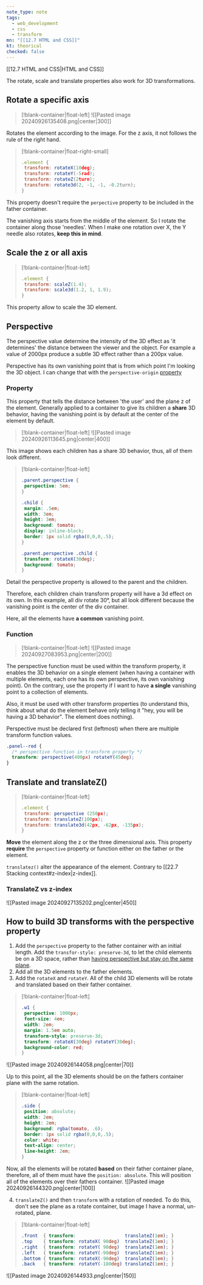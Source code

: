```yaml
---
note_type: note
tags:
  - web_development
  - css
  - transform
mn: "[[12.7 HTML and CSS]]"
kt: theorical
checked: false
---
```

[[12.7 HTML and CSS|HTML and CSS]]

The rotate, scale and translate properties also work for 3D transformations. 


## Rotate a specific axis
>[!blank-container|float-left]
>![[Pasted image 20240926135408.png|center|300]]

Rotates the element according to the image. For the z axis, it not follows the rule of the right hand. 

>[!blank-container|float-right-small]
>```js
>.element {
>  transform: rotateX(10deg);
>  transform: rotateY(-5rad);
>  transform: rotateZ(2turn);
>  transform: rotate3d(2, -1, -1, -0.2turn);
>}
>```

This property doesn't require the `perpective` property to be included in the father container. 

The vanishing axis starts from the middle of the element. So I rotate the container along those 'needles'. When I make one rotation over X, the Y needle also rotates, **keep this in mind**.


## Scale the z or all axis
>[!blank-container|float-left]
>```js
>.element {
>  transform: scaleZ(1.4);
>  transform: scale3d(1.2, 1, 1.9);
>}
>```

This property allow to scale the 3D element.




## Perspective
The perspective value determine the intensity of the 3D effect as 'it determines' the distance between the viewer and the object. For example a value of 2000px produce a subtle 3D effect rather than a 200px value. 

Perspective has its own vanishing point that is from which point I'm looking the 3D object. I can change that with the `perspective-origin` [property](https://developer.mozilla.org/en-US/docs/Web/CSS/perspective-origin) 
### Property
This property that tells the distance between 'the user' and the plane z of the element. Generally applied to a container to give its children a **share** 3D behavior, having the vanishing point is by default at the center of the element by default. 
>[!blank-container|float-left]
![[Pasted image 20240926113645.png|center|400]]

This image shows each children has a share 3D behavior, thus, all of them look different.

>[!blank-container|float-left]
>```css
>.parent.perspective {
>  perspective: 5em;
>}
>
>.child {
>  margin: .5em;
>  width: 3em;
>  height: 3em;
>  background: tomato;
>  display: inline-block;
>  border: 1px solid rgba(0,0,0,.5);
>}
>
>.parent.perspective .child {
>  transform: rotateX(30deg);
>  background: tomato;
>}
>```

Detail the perspective property is allowed to the parent and the children. 

Therefore, each children chain transform property will have a 3d effect on its own. In this example, all div rotate 30°, but all look different because the vanishing point is the center of the div container. 

Here, all the elements have **a common** vanishing point. 







### Function
>[!blank-container|float-left]
>![[Pasted image 20240927083953.png|center|200]]

The perspective function must be used within the transform property, it enables the 3D behavior on a single element (when having a container with multiple elements, each one has its own perspective, its own vanishing point). On the contrary, use the property if I want to have **a single** vanishing point to a collection of elements. 

Also, it must be used with other transform properties (to understand this, think about what do the element behave only telling it "hey, you will be having a 3D behavior". The element does nothing). 

Perspective must be declared first (leftmost) when there are multiple transform function values.



```css
.panel--red {
  /* perspective function in transform property */
  transform: perspective(400px) rotateY(45deg);
}
```

## Translate and translateZ()
>[!blank-container|float-left]
>```js
>.element {
>  transform: perspective (250px);
>  transform: translateZ(100px);
>  transform: translate3d(42px, -62px, -135px);
>}
>```

**Move** the element along the z or the three dimensional axis. This property **require** the `perspective` property or function either on the father or the element.

`translatez()` alter the appearance of the element. Contrary to [[22.7 Stacking context#z-index|z-index]]. 

### TranslateZ vs z-index
![[Pasted image 20240927135202.png|center|450]]


## How to build 3D transforms with the perspective property
1. Add the `perspective` property to the father container with an initial length. Add the  `transfor-style: preserve-3d`, to let the child elements be on a 3D space, rather than [having perspective but stay on the same plane](https://developer.mozilla.org/en-US/docs/Web/CSS/transform-style).
2. Add all the 3D elements to the father elements.
3. Add the `rotateX` and `rotateY`. All of the child 3D elements will be rotate and translated based on their father container. 
>[!blank-container|float-left]
>```css
>.w1 {
>  perspective: 1000px;
>  font-size: 4em;
>  width: 2em;
>  margin: 1.5em auto;
>  transform-style: preserve-3d;
>  transform: rotateX(30deg) rotateY(30deg);
>  background-color: red;
>}
>```

![[Pasted image 20240926144058.png|center|70]]




Up to this point, all the 3D elements should be on the fathers container plane with the same rotation.

>[!blank-container|float-left]
>```css
>.side {
>  position: absolute;
>  width: 2em;
>  height: 2em;
>  background: rgba(tomato, .6);
>  border: 1px solid rgba(0,0,0,.5);
>  color: white; 
>  text-align: center;
>  line-height: 2em;
>}
>```

Now, all the elements will be rotated **based** on their father container plane, therefore, all of them must have the `position: absolute`. This will position all of the elements over their fathers container.
![[Pasted image 20240926144320.png|center|100]]


4. `translateZ()` and then `transform` with a rotation of needed. To do this, don't see the plane as a rotate container, but image I have a normal, un-rotated, plane. 

>[!blank-container|float-left]
>```css
>.front  { transform:                  translateZ(1em); }
>.top    { transform: rotateX( 90deg)  translateZ(1em); }
>.right  { transform: rotateY( 90deg)  translateZ(1em); }
>.left   { transform: rotateY(-90deg)  translateZ(1em); }
>.bottom { transform: rotateX(-90deg)  translateZ(1em); }
>.back   { transform: rotateY(-180deg) translateZ(1em); }
>```

![[Pasted image 20240926144933.png|center|150]]